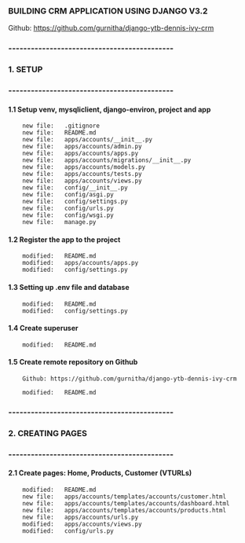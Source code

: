 ### BUILDING CRM APPLICATION USING DJANGO V3.2

Github: https://github.com/gurnitha/django-ytb-dennis-ivy-crm


### --------------------------------------------
### 1. SETUP
### --------------------------------------------


#### 1.1 Setup venv, mysqliclient, django-environ, project and app

        new file:   .gitignore
        new file:   README.md
        new file:   apps/accounts/__init__.py
        new file:   apps/accounts/admin.py
        new file:   apps/accounts/apps.py
        new file:   apps/accounts/migrations/__init__.py
        new file:   apps/accounts/models.py
        new file:   apps/accounts/tests.py
        new file:   apps/accounts/views.py
        new file:   config/__init__.py
        new file:   config/asgi.py
        new file:   config/settings.py
        new file:   config/urls.py
        new file:   config/wsgi.py
        new file:   manage.py


#### 1.2 Register the app to the project

        modified:   README.md
        modified:   apps/accounts/apps.py
        modified:   config/settings.py


#### 1.3 Setting up .env file and database

        modified:   README.md
        modified:   config/settings.py


#### 1.4 Create superuser

        modified:   README.md


#### 1.5 Create remote repository on Github

        Github: https://github.com/gurnitha/django-ytb-dennis-ivy-crm

        modified:   README.md


### --------------------------------------------
### 2. CREATING PAGES
### --------------------------------------------


#### 2.1 Create pages: Home, Products, Customer (VTURLs)

        modified:   README.md
        new file:   apps/accounts/templates/accounts/customer.html
        new file:   apps/accounts/templates/accounts/dashboard.html
        new file:   apps/accounts/templates/accounts/products.html
        new file:   apps/accounts/urls.py
        modified:   apps/accounts/views.py
        modified:   config/urls.py